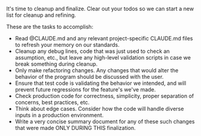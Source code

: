 It's time to cleanup and finalize. Clear out your todos so we can start a new list for cleanup and refining.

These are the tasks to accomplish:
  - Read @CLAUDE.md and any relevant project-specific CLAUDE.md files to refresh your memory on our standards.
  - Cleanup any debug lines, code that was just used to check an assumption, etc., but leave any high-level validation scripts in case we break something during cleanup.
  - Only make refactoring changes.  Any changes that would alter the behavior of the program should be discussed with the user.
  - Ensure that test code is validating the behavior we intended, and will prevent future regressions for the feature's we've made.
  - Check production code for correctness, simplicity, proper separation of concerns, best practices, etc.
  - Think about edge cases.  Consider how the code will handle diverse inputs in a production environment.
  - Write a very concise summary document for any of these such changes that were made ONLY DURING THIS finalization.
